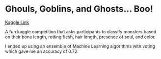 # Ghouls, Goblins, and Ghosts... Boo!

[Kaggle Link](https://www.kaggle.com/c/ghouls-goblins-and-ghosts-boo/kernels)

A fun kaggle competition that asks participants to classify monsters based on their bone length,
rotting flesh, hair length, presence of soul, and color.

I ended up using an ensemble of Machine Learning algorithms with voting which gave me an accuracy of 0.72.

